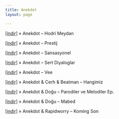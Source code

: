 ```yaml
---
title: Anekdot
layout: page

---
```

<a href="https://cloud.mail.ru/public/61d963f9d31c/Anekdot%20-%20Hodri%20Meydan" target="_blank">[indir]</a>  »  Anekdot &#8211; Hodri Meydan

<a href="https://cloud.mail.ru/public/62d5e5c40d3d/Anekdot%20-%20Prestij" target="_blank">[indir]</a>  »  Anekdot &#8211; Prestij

<a href="https://cloud.mail.ru/public/62bb2881b403/Anekdot%20-%20Sansasyonel" target="_blank">[indir]</a>  »  Anekdot &#8211; Sansasyonel

<a href="https://cloud.mail.ru/public/bc21479421e0/Anekdot%20-%20Sert%20Diyaloglar" target="_blank">[indir]</a>  »  Anekdot &#8211; Sert Diyaloglar

<a href="https://cloud.mail.ru/public/46f175d1835d/Anekdot%20-%20Vee" target="_blank">[indir]</a>  »  Anekdot &#8211; Vee

<a href="https://cloud.mail.ru/public/fe8cfeaf7ada/Anekdot%20%26%20Cerh%20%26%20Beatman%20-%20Hangimiz" target="_blank">[indir]</a>  »  Anekdot & Cerh & Beatman &#8211; Hangimiz

<a href="https://cloud.mail.ru/public/7154856b2ba3/Anekdot%20%26%20Dogu%20-%20Parodiler%20ve%20Melodiler%20EP" target="_blank">[indir]</a>  »  Anekdot & Doğu &#8211; Parodiler ve Melodiler Ep.

<a href="https://cloud.mail.ru/public/7d26a9492f04/Anekdot%20%26%20Do%C4%9Fu%20-%20Mabed" target="_blank">[indir]</a>  »  Anekdot & Doğu &#8211; Mabed

<a href="https://cloud.mail.ru/public/482893c07334/Anekdot%20%26%20Rapidworry%20-%20Komink%20Son" target="_blank">[indir]</a>  »  Anekdot & Rapidworry &#8211; Koming Son